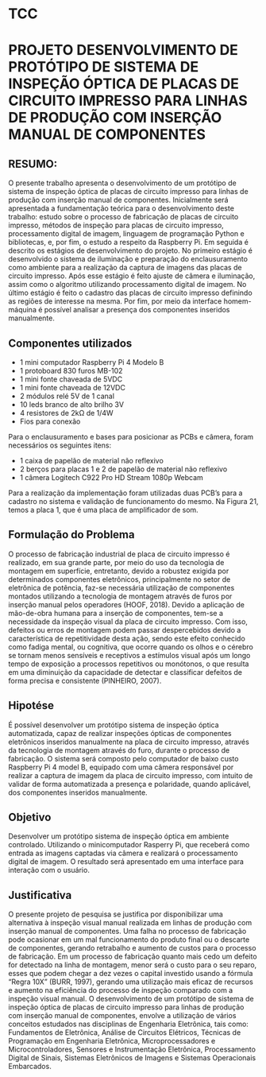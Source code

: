 # TCC

# PROJETO DESENVOLVIMENTO DE PROTÓTIPO DE SISTEMA DE INSPEÇÃO ÓPTICA DE PLACAS DE CIRCUITO IMPRESSO PARA LINHAS DE PRODUÇÃO COM INSERÇÃO MANUAL DE COMPONENTES
## RESUMO:

O presente trabalho apresenta o desenvolvimento de um protótipo de sistema de inspeção óptica de placas de circuito impresso para linhas de produção com inserção manual de componentes. Inicialmente será apresentada a fundamentação teórica para o desenvolvimento deste trabalho: estudo sobre o processo de fabricação de placas de circuito impresso, métodos de inspeção para placas de circuito impresso, processamento digital de imagem, linguagem de programação Python e bibliotecas, e, por fim, o estudo a respeito da Raspberry Pi. Em seguida é descrito os estágios de desenvolvimento do projeto. No primeiro estágio é desenvolvido o sistema de iluminação e preparação do enclausuramento como ambiente para a realização da captura de imagens das placas de circuito impresso. Após esse estágio é feito ajuste de câmera e iluminação, assim como o algoritmo utilizando processamento digital de imagem. No último estágio é feito o cadastro das placas de circuito impresso definindo as regiões de interesse na mesma. Por fim, por meio da interface homem-máquina é possível analisar a presença dos componentes inseridos manualmente.

## Componentes utilizados
- 1 mini computador Raspberry Pi 4 Modelo B
- 1 protoboard 830 furos MB-102
- 1 mini fonte chaveada de 5VDC
- 1 mini fonte chaveada de 12VDC
- 2 módulos relé 5V de 1 canal
- 10 leds branco de alto brilho 3V
- 4 resistores de 2kΩ de 1/4W
- Fios para conexão

Para o enclausuramento e bases para posicionar as PCBs e câmera, foram necessários os seguintes itens:
- 1 caixa de papelão de material não reflexivo
- 2 berços para placas 1 e 2 de papelão de material não reflexivo
- 1 câmera Logitech C922 Pro HD Stream 1080p Webcam

Para a realização da implementação foram utilizadas duas PCB’s para a cadastro no sistema e validação de funcionamento do mesmo. Na Figura 21, temos a placa 1, que é uma placa de amplificador de som.

## Formulação do Problema
O processo de fabricação industrial de placa de circuito impresso é realizado, em sua
grande parte, por meio do uso da tecnologia de montagem em superfície, entretanto, devido a
robustez exigida por determinados componentes eletrônicos, principalmente no setor de
eletrônica de potência, faz-se necessária utilização de componentes montados utilizando a
tecnologia de montagem através de furos por inserção manual pelos operadores (HOOF, 2018).
Devido a aplicação de mão-de-obra humana para a inserção de componentes, tem-se a
necessidade da inspeção visual da placa de circuito impresso.
Com isso, defeitos ou erros de montagem podem passar despercebidos devido a
característica de repetitividade desta ação, sendo este efeito conhecido como fadiga mental, ou
cognitiva, que ocorre quando os olhos e o cérebro se tornam menos sensíveis e receptivos a
estímulos visual após um longo tempo de exposição a processos repetitivos ou monótonos, o
que resulta em uma diminuição da capacidade de detectar e classificar defeitos de forma precisa
e consistente (PINHEIRO, 2007).

## Hipotése
É possível desenvolver um protótipo sistema de inspeção óptica automatizada, capaz de
realizar inspeções ópticas de componentes eletrônicos inseridos manualmente na placa de
circuito impresso, através da tecnologia de montagem através do furo, durante o processo de
fabricação. O sistema será composto pelo computador de baixo custo Raspberry Pi 4 model B,
equipado com uma câmera responsável por realizar a captura de imagem da placa de circuito
impresso, com intuito de validar de forma automatizada a presença e polaridade, quando
aplicável, dos componentes inseridos manualmente.

## Objetivo
Desenvolver um protótipo sistema de inspeção óptica em ambiente controlado. Utilizando o minicomputador Rasperry Pi, que receberá como entrada as imagens
captadas via câmera e realizará o processamento digital de imagem. O resultado será
apresentado em uma interface para interação com o usuário.

## Justificativa
O presente projeto de pesquisa se justifica por disponibilizar uma alternativa à inspeção
visual manual realizada em linhas de produção com inserção manual de componentes. Uma
falha no processo de fabricação pode ocasionar em um mal funcionamento do produto final ou
o descarte de componentes, gerando retrabalho e aumento de custos para o processo de
fabricação. Em um processo de fabricação quanto mais cedo um defeito for detectado na linha
de montagem, menor será o custo para o seu reparo, esses que podem chegar a dez vezes o
capital investido usando a fórmula “Regra 10X” (BURR, 1997), gerando uma utilização mais
eficaz de recursos e aumento na eficiência do processo de inspeção comparado com a inspeção
visual manual.
O desenvolvimento de um protótipo de sistema de inspeção óptica de placas de circuito
impresso para linhas de produção com inserção manual de componentes, envolve a utilização
de vários conceitos estudados nas disciplinas de Engenharia Eletrônica, tais como:
Fundamentos de Eletrônica, Análise de Circuitos Elétricos, Técnicas de Programação em
Engenharia Eletrônica, Microprocessadores e Microcontroladores, Sensores e Instrumentação
Eletrônica, Processamento Digital de Sinais, Sistemas Eletrônicos de Imagens e Sistemas
Operacionais Embarcados.
